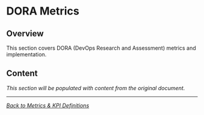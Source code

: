 # DORA Metrics

## Overview

This section covers DORA (DevOps Research and Assessment) metrics and implementation.

## Content

*This section will be populated with content from the original document.*

---

*[Back to Metrics & KPI Definitions](index.md)*
